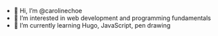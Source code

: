 - 👋 Hi, I’m @carolinechoe
- 👀 I’m interested in web development and programming fundamentals
- 🌱 I’m currently learning Hugo, JavaScript, pen drawing

<!---
carolinechoe/carolinechoe is a ✨ special ✨ repository because its `README.md` (this file) appears on your GitHub profile.
You can click the Preview link to take a look at your changes.
--->
